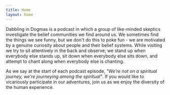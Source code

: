 ```yaml
---
title: Home
layout: home
---
```


Dabbling in Dogmas is a podcast in which a group of like-minded skeptics investigate the belief communities we find around us. We sometimes find the things we see funny, but we don't do this to poke fun - we are motivated by a genuine curiosity about people and their belief systems. While visiting we try to sit attentively in the back and observe; we stand up when everybody else stands up, sit down when everybody else sits down, and attempt to chant along when everybody else is chanting.

As we say at the start of each podcast episode, _"We’re not on a spiritual journey, we’re journeying among the spiritual"_. If you would like to vicariously participate in our adventures, join us as we enjoy the diversity of the human experience.
